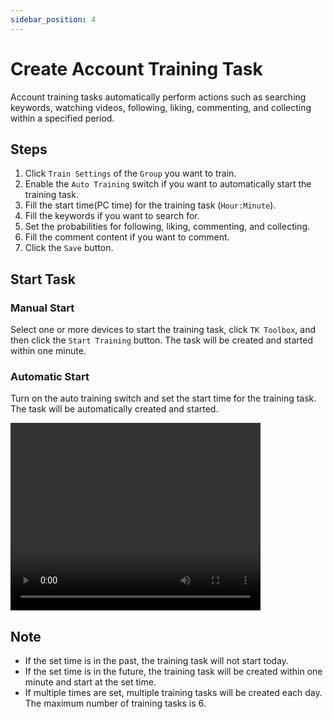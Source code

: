 ```yaml
---
sidebar_position: 4
---
```

# Create Account Training Task

Account training tasks automatically perform actions such as searching keywords, watching videos, following, liking, commenting, and collecting within a specified period.

## Steps

1. Click `Train Settings` of the `Group` you want to train.
2. Enable the `Auto Training` switch if you want to automatically start the training task.
3. Fill the start time(PC time) for the training task (`Hour:Minute`).
4. Fill the keywords if you want to search for.
5. Set the probabilities for following, liking, commenting, and collecting.
6. Fill the comment content if you want to comment.
7. Click the `Save` button.

## Start Task

### Manual Start

Select one or more devices to start the training task, click `TK Toolbox`, and then click the `Start Training` button. The task will be created and started within one minute.

### Automatic Start

Turn on the auto training switch and set the start time for the training task. The task will be automatically created and started.

<video src="https://r2.tikmatrix.com/train-0508.mp4" controls width="400" height="300"></video>

## Note

- If the set time is in the past, the training task will not start today.
- If the set time is in the future, the training task will be created within one minute and start at the set time.
- If multiple times are set, multiple training tasks will be created each day. The maximum number of training tasks is 6.
